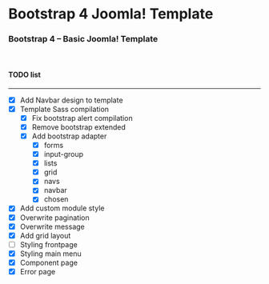 # Bootstrap 4 Joomla! Template
### Bootstrap 4 – Basic Joomla! Template&nbsp;
&nbsp;

#### TODO list
----------
- [x] Add Navbar design to template
- [x] Template Sass compilation
  - [x] Fix bootstrap alert compilation
  - [x] Remove bootstrap extended
  - [x] Add bootstrap adapter
    - [x] forms
    - [x] input-group
    - [x] lists
    - [x] grid
    - [x] navs
    - [x] navbar
    - [x] chosen
- [x] Add custom module style
- [x] Overwrite pagination
- [x] Overwrite message
- [x] Add grid layout
- [ ] Styling frontpage
- [x] Styling main menu
- [x] Component page
- [x] Error page
